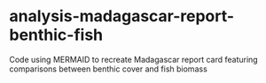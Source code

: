 # analysis-madagascar-report-benthic-fish
Code using MERMAID to recreate Madagascar report card featuring comparisons between benthic cover and fish biomass
